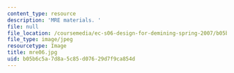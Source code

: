 ```yaml
---
content_type: resource
description: 'MRE materials. '
file: null
file_location: /coursemedia/ec-s06-design-for-demining-spring-2007/b05b6c5a7d8a5c85d07629d7f9ca854d_mre06.jpg
file_type: image/jpeg
resourcetype: Image
title: mre06.jpg
uid: b05b6c5a-7d8a-5c85-d076-29d7f9ca854d
---
```


